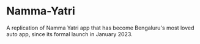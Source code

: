 # Namma-Yatri
A replication of Namma Yatri app that has become Bengaluru's most loved auto app, since its formal launch in January 2023. 
